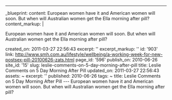 ---
_blueprint:
  content: European women have it and American women will soon. But when will Australian
    women get the Ella morning after pill?
  content_markup: |
    <p>European women have it and American women will soon. But when will Australian women get the Ella morning after pill?</p>
  created_on: 2011-03-27 22:56:43
  excerpt: ''
  excerpt_markup: ''
  id: '903'
  link: http://www.smh.com.au/lifestyle/wellbeing/a-working-week-for-new-postsex-pill-20100626-zats.html
  page_id: '596'
  publish_on: 2010-06-26
  site_id: '15'
  slug: leslie-comments-on-5-day-morning-after-pill
  title: Leslie Comments on 5 Day Morning After Pill
  updated_on: 2011-03-27 22:56:43
assets: ~
excerpt: ''
published: 2010-06-26
tags: ~
title: Leslie Comments on 5 Day Morning After Pill
--- European women have it and American women will soon. But when will Australian
  women get the Ella morning after pill?
